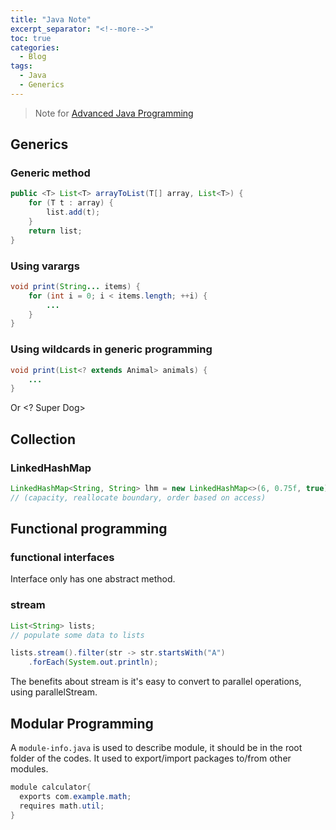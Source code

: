 ```yaml
---
title: "Java Note"
excerpt_separator: "<!--more-->"
toc: true
categories:
  - Blog
tags:
  - Java
  - Generics
---
```


> Note for [Advanced Java Programming](https://www.linkedin.com/learning/advanced-java-programming-2?trk=share_ios_course_learning)

## Generics

### Generic method

```java
public <T> List<T> arrayToList(T[] array, List<T>) {
    for (T t : array) {
        list.add(t);
    }
    return list;
}
```

### Using varargs

```java
void print(String... items) {
    for (int i = 0; i < items.length; ++i) {
        ...
    }
}
```

### Using wildcards in generic programming

```java
void print(List<? extends Animal> animals) {
    ...
}
```

Or <? Super Dog>

## Collection

### LinkedHashMap

```java
LinkedHashMap<String, String> lhm = new LinkedHashMap<>(6, 0.75f, true);
// (capacity, reallocate boundary, order based on access)
```

## Functional programming

### functional interfaces

Interface only has one abstract method.

### stream

```java
List<String> lists;
// populate some data to lists

lists.stream().filter(str -> str.startsWith("A")
    .forEach(System.out.println);
```

The benefits about stream is it's easy to convert to parallel operations, using parallelStream.

## Modular Programming

A `module-info.java` is used to describe module, it should be in the root folder of the codes.
It used to export/import packages to/from other modules.

```java
module calculator{
  exports com.example.math;
  requires math.util;
}
```
